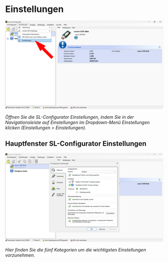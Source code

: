 # Einstellungen

![Einstellungen öffnen](einstellungen-1.png)

*Öffnen Sie die SL-Configurator Einstellungen, indem Sie in der Navigationsleiste auf Einstellungen im Dropdown-Menü Einstellungen klicken (Einstellungen > Einstellungen).*

## Hauptfenster SL-Configurator Einstellungen

![Einstellungen öffnen](einstellungen-2.png)

*Hier finden Sie die fünf Kategorien um die wichtigsten Einstellungen vorzunehmen.* 